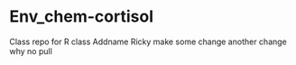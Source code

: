 # Env_chem-cortisol
Class repo for R class
Addname Ricky
make some change
another change
why no pull


